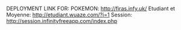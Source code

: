 DEPLOYMENT LINK FOR:
POKEMON: http://firas.infy.uk/
Etudiant et Moyenne: http://etudiant.wuaze.com/?i=1
Session: http://session.infinityfreeapp.com/index.php
